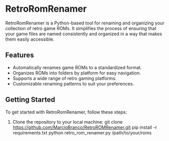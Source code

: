# RetroRomRenamer

RetroRomRenamer is a Python-based tool for renaming and organizing your collection of retro game ROMs. It simplifies the process of ensuring that your game files are named consistently and organized in a way that makes them easily accessible.

## Features

- Automatically renames game ROMs to a standardized format.
- Organizes ROMs into folders by platform for easy navigation.
- Supports a wide range of retro gaming platforms.
- Customizable renaming patterns to suit your preferences.

## Getting Started

To get started with RetroRomRenamer, follow these steps:

1. Clone the repository to your local machine:
   git clone https://github.com/MarcioBranco/RetroROMRenamer.git
   pip install -r requirements.txt
   python retro_rom_renamer.py /path/to/your/roms
